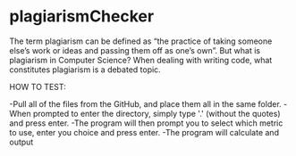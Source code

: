 # plagiarismChecker
The term plagiarism can be defined as “the practice of taking someone else’s work or ideas and passing them off as one’s own”. But what is plagiarism in Computer Science?  When dealing with writing code, what constitutes plagiarism is a debated topic.

HOW TO TEST:

-Pull all of the files from the GitHub, and place them all in the same folder.
-When prompted to enter the directory, simply type '.' (without the quotes) and press enter.
-The program will then prompt you to select which metric to use, enter you choice and press enter.
-The program will calculate and output

